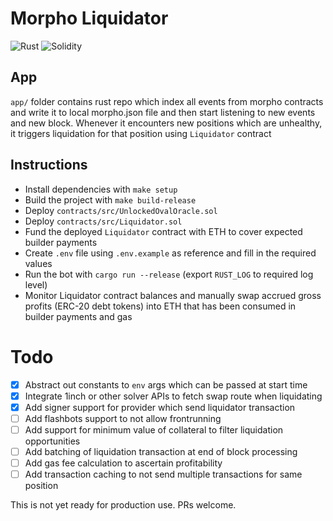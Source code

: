 # Morpho Liquidator
![Rust](https://github.com/etherhood/Liquidator-Morpho/workflows/Rust/badge.svg)
![Solidity](https://github.com/etherhood/Liquidator-Morpho/workflows/Solidity/badge.svg)

## App
`app/` folder contains rust repo which index all events from morpho contracts and write it to local morpho.json file and then start listening to new events and new block. Whenever it encounters new positions which are unhealthy, it triggers liquidation for that position using `Liquidator` contract 

## Instructions
- Install dependencies with `make setup`
- Build the project with `make build-release`
- Deploy `contracts/src/UnlockedOvalOracle.sol`
- Deploy `contracts/src/Liquidator.sol`
- Fund the deployed `Liquidator` contract with ETH to cover expected builder payments
- Create `.env` file using `.env.example` as reference and fill in the required values
- Run the bot with `cargo run --release` (export `RUST_LOG` to required log level)
- Monitor Liquidator contract balances and manually swap accrued gross profits (ERC-20 debt tokens) into ETH that has been consumed in builder payments and gas

# Todo
- [x] Abstract out constants to `env` args which can be passed at start time
- [x] Integrate 1inch or other solver APIs to fetch swap route when liquidating
- [x] Add signer support for provider which send liquidator transaction
- [ ] Add flashbots support to not allow frontrunning
- [ ] Add support for minimum value of collateral to filter liquidation opportunities
- [ ] Add batching of liquidation transaction at end of block processing
- [ ] Add gas fee calculation to ascertain profitability
- [ ] Add transaction caching to not send multiple transactions for same position

This is not yet ready for production use. PRs welcome.